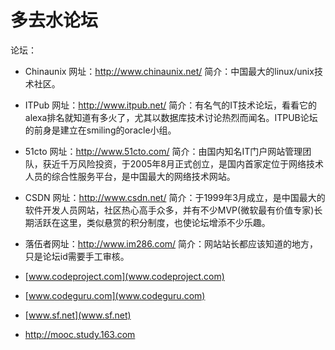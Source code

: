 # 多去水论坛

论坛：

- Chinaunix 网址：http://www.chinaunix.net/ 简介：中国最大的linux/unix技术社区。


 - ITPub 网址：http://www.itpub.net/ 简介：有名气的IT技术论坛，看看它的alexa排名就知道有多火了，尤其以数据库技术讨论热烈而闻名。ITPUB论坛的前身是建立在smiling的oracle小组。


 - 51cto 网址：http://www.51cto.com/ 简介：由国内知名IT门户网站管理团队，获近千万风险投资，于2005年8月正式创立，是国内首家定位于网络技术人员的综合性服务平台，是中国最大的网络技术网站。


 - CSDN 网址：http://www.csdn.net/ 简介：于1999年3月成立，是中国最大的软件开发人员网站，社区热心高手众多，并有不少MVP(微软最有价值专家)长期活跃在这里，类似悬赏的积分制度，也使论坛增添不少乐趣。


 - 落伍者网址：http://www.im286.com/ 简介：网站站长都应该知道的地方，只是论坛id需要手工审核。


 - [www.codeproject.com](www.codeproject.com)


 - [www.codeguru.com](www.codeguru.com)


 - [www.sf.net](www.sf.net)


 - http://mooc.study.163.com

